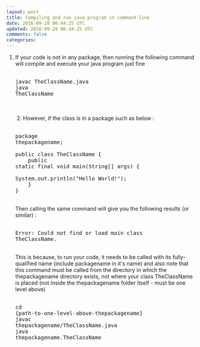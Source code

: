 ```yaml
---           
layout: post
title: Compiling and run java program in command line
date: 2016-09-28 06:44:25 UTC
updated: 2016-09-28 06:44:25 UTC
comments: false
categories: 
---
```


1. If your code is not in any package, then running the following command will compile and execute your java program just fine <br /><br /><pre>javac TheClassName.java<br />java TheClassName</pre><br /><br />&nbsp;2. However, if the class is in a package such as below : <br /><br /><pre>package thepackagename;<br /><br />public class TheClassName {<br />&nbsp; &nbsp; public static final void main(String[] args) {<br />&nbsp; &nbsp; &nbsp; &nbsp; System.out.println("Hello World!");<br />&nbsp; &nbsp; }<br />}</pre><br />Then calling the same command will give you the following results (or similar) :<br /><br /><pre>Error: Could not find or load main class TheClassName.</pre><br />This is because, to run your code, it needs to be called with its fully-qualified name (include packagename in it's name) and also note that this command must be called from the directory in which the thepackagename directory exists, not where your class TheClassName is placed (not inside the thepackagename folder itself - must be one level above)<br /><br /><pre>cd {path-to-one-level-above-thepackagename}<br />javac thepackagename/TheClassName.java<br />java thepackagename.TheClassName</pre><br />